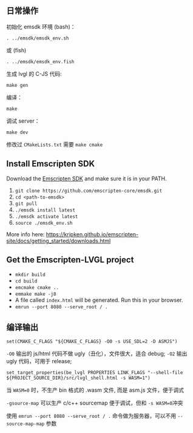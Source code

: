 ## 日常操作

初始化 emsdk 环境 (bash)：
```
. ../emsdk/emsdk_env.sh
```
或 (fish)
```
. ../emsdk/emsdk_env.fish
```


生成 lvgl 的 C-JS 代码:
```
make gen
```

编译：
```
make
```

调试 server：

```
make dev
```

修改过 `CMakeLists.txt` 需要 `make cmake`

## Install Emscripten SDK
Download the [Emscripten SDK](https://kripken.github.io/emscripten-site/) and make sure it is in your PATH.

1. `git clone https://github.com/emscripten-core/emsdk.git`
2. `cd <path-to-emsdk>`
3. `git pull`
4. `./emsdk install latest`
5. `./emsdk activate latest`
6. `source ./emsdk_env.sh`

More info here: https://kripken.github.io/emscripten-site/docs/getting_started/downloads.html


## Get the Emscripten-LVGL project
* `mkdir build`
* `cd build`
* `emcmake cmake ..`
* `emmake make -j8`
* A file called `index.html` will be generated. Run this in your browser.
* `emrun --port 8080 --serve_root / .`


## 编译输出

```
set(CMAKE_C_FLAGS "${CMAKE_C_FLAGS} -O0 -s USE_SDL=2 -D ASMJS")
```

`-O0` 输出的 js/html 代码不做 ugly（丑化），文件很大，适合 debug;  `-O2` 输出 ugly 代码，可用于 release;



```
set_target_properties(be_lvgl PROPERTIES LINK_FLAGS "--shell-file ${PROJECT_SOURCE_DIR}/src/lvgl_shell.html -s WASM=1")
```

当 `WASM=0` 时，不生产 bin 格式的 .wasm 文件, 而是 asm.js 文件，便于调式

`-gsource-map` 可以生产 c/c++ sourcemap 便于调试，但和 `-s WASM=0`冲突

使用 `emrun --port 8080 --serve_root / .` 命令做为服务器，可以不用 `--source-map-map` 参数